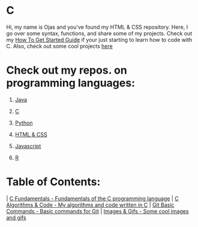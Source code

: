 # C
Hi, my name is Ojas and you've found my HTML & CSS repository. Here, I go over some syntax, functions, and share some of my projects. Check out my [How To Get Started Guide](https://github.com/BOLTZZ/C/tree/master/C%20Algorithms%20%26%20Code) if your just starting to learn how to code with C. Also, check out some cool projects [here]()
# Check out my repos. on programming languages:
1. [Java](https://github.com/BOLTZZ/Java)

2. [C](https://github.com/BOLTZZ/C) 

3. [Python](https://github.com/BOLTZZ/Python)

4. [HTML & CSS](https://github.com/BOLTZZ/HTML-CSS)

5. [Javascript](https://github.com/BOLTZZ/Javascript)

6. [R](https://github.com/BOLTZZ/R)
# Table of Contents:
| [C Fundamentals - Fundamentals of the C programming language](https://github.com/BOLTZZ/C/tree/master/C%20Fundamentals)
| [C Algorithms & Code - My algorithms and code written in C](https://github.com/BOLTZZ/C/tree/master/C%20Algorithms%20%26%20Code)
| [Git Basic Commands - Basic commands for Git](https://github.com/BOLTZZ/C/blob/master/Git%20Basic%20Commands.md)
| [Images & Gifs - Some cool images and gifs](https://github.com/BOLTZZ/C/tree/master/Images%20and%20Gifs)
